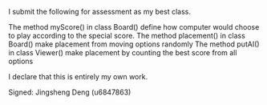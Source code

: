 I submit the following for assessment as my best class.

The method myScore() in class Board() define how computer would choose to play according to the special score. 
The method placement() in class Board() make placement from moving options randomly
The method putAI() in class Viewer() make placement by counting the best score from all options

I declare that this is entirely my own work.

Signed: Jingsheng Deng (u6847863)